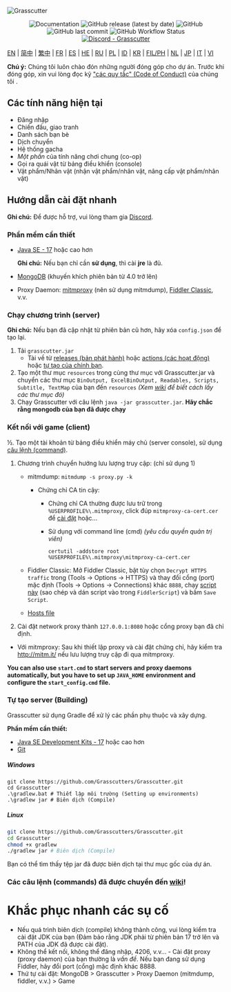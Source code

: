 ![Grasscutter](https://socialify.git.ci/Grasscutters/Grasscutter/image?description=1&forks=1&issues=1&language=1&logo=https%3A%2F%2Fs2.loli.net%2F2022%2F04%2F25%2FxOiJn7lCdcT5Mw1.png&name=1&owner=1&pulls=1&stargazers=1&theme=Light)
<div align="center"><img alt="Documentation" src="https://img.shields.io/badge/Wiki-Grasscutter-blue?style=for-the-badge&link=https://github.com/Grasscutters/Grasscutter/wiki&link=https://github.com/Grasscutters/Grasscutter/wiki"> <img alt="GitHub release (latest by date)" src="https://img.shields.io/github/v/release/Grasscutters/Grasscutter?logo=java&style=for-the-badge"> <img alt="GitHub" src="https://img.shields.io/github/license/Grasscutters/Grasscutter?style=for-the-badge"> <img alt="GitHub last commit" src="https://img.shields.io/github/last-commit/Grasscutters/Grasscutter?style=for-the-badge"> <img alt="GitHub Workflow Status" src="https://img.shields.io/github/workflow/status/Grasscutters/Grasscutter/Build?logo=github&style=for-the-badge"></div>

<div align="center"><a href="https://discord.gg/T5vZU6UyeG"><img alt="Discord - Grasscutter" src="https://img.shields.io/discord/965284035985305680?label=Discord&logo=discord&style=for-the-badge"></a></div>

[EN](../README.md) | [简中](README_zh-CN.md) | [繁中](README_zh-TW.md) | [FR](README_fr-FR.md) | [ES](README_es-ES.md) | [HE](README_HE.md) | [RU](README_ru-RU.md) | [PL](README_pl-PL.md) | [ID](README_id-ID.md) | [KR](README_ko-KR.md) | [FIL/PH](README_fil-PH.md) | [NL](README_NL.md) | [JP](README_ja-JP.md) | [IT](README_it-IT.md) | [VI](README_vi-VN.md)

**Chú ý:** Chúng tôi luôn chào đón những người đóng góp cho dự án. Trước khi đóng góp, xin vui lòng đọc kỹ ["các quy tắc" (Code of Conduct)](https://github.com/Grasscutters/Grasscutter/blob/stable/CONTRIBUTING.md) của chúng tôi .

## Các tính năng hiện tại

* Đăng nhập
* Chiến đấu, giao tranh
* Danh sách bạn bè
* Dịch chuyển
* Hệ thống gacha
* *Một phần* của tính năng chơi chung (co-op)
* Gọi ra quái vật từ bảng điều khiển (console)
* Vật phẩm/Nhân vật (nhận vật phẩm/nhân vật, nâng cấp vật phẩm/nhân vật)

## Hướng dẫn cài đặt nhanh

**Ghi chú:** Để được hỗ trợ, vui lòng tham gia [Discord](https://discord.gg/T5vZU6UyeG).

### Phần mềm cần thiết

* [Java SE - 17](https://www.oracle.com/java/technologies/javase/jdk17-archive-downloads.html) hoặc cao hơn

  **Ghi chú:** Nếu bạn chỉ cần **sử dụng**, thì cài **jre** là đủ.

* [MongoDB](https://www.mongodb.com/try/download/community) (khuyến khích phiên bản từ 4.0 trở lên)

* Proxy Daemon: [mitmproxy](https://mitmproxy.org/) (nên sử dụng mitmdump), [Fiddler Classic](https://telerik-fiddler.s3.amazonaws.com/fiddler/FiddlerSetup.exe), v.v.

### Chạy chương trình (server)

**Ghi chú:** Nếu bạn đã cập nhật từ phiên bản cũ hơn, hãy xóa `config.json` để tạo lại.

1. Tải `grasscutter.jar`
    - Tài về từ [releases (bản phát hành)](https://github.com/Grasscutters/Grasscutter/releases/latest) hoặc [actions (các hoạt động)](https://github.com/Grasscutters/Grasscutter/actions/workflows/build.yml) hoặc [tự tạo của chính bạn](#tự-tạo-server--building-).
2. Tạo một thư mục `resources` trong cùng thư mục với Grasscutter.jar và chuyển các thư mục `BinOutput, ExcelBinOutput, Readables, Scripts, Subtitle, TextMap` của bạn đến `resources` _(Xem [wiki](https://github.com/Grasscutters/Grasscutter/wiki) để biết cách lấy các thư mục đó)_
3. Chạy Grasscutter với câu lệnh `java -jar grasscutter.jar`. **Hãy chắc rằng mongodb của bạn đã được chạy**

### Kết nối với game (client)

½. Tạo một tài khoản từ bảng điều khiển máy chủ (server console), sử dụng [câu lệnh (command)](https://github.com/Grasscutters/Grasscutter/wiki/Commands#:~:text=account%20%3Ccreate|delete%3E%20%3Cusername%3E%20[UID]).

1. Chương trình chuyển hướng lưu lượng truy cập: (chỉ sử dụng 1)
    - mitmdump: `mitmdump -s proxy.py -k`

        - Chứng chỉ CA tin cậy:

          - Chứng chỉ CA thường được lưu trữ trong `%USERPROFILE%\.mitmproxy`, click đúp `mitmproxy-ca-cert.cer` để [cài đặt](https://docs.microsoft.com/en-us/skype-sdk/sdn/articles/installing-the-trusted-root-certificate#installing-a-trusted-root-certificate) hoặc...

          - Sử dụng với command line (cmd) *(yêu cầu quyền quản trị viên)*

             ```shell
             certutil -addstore root %USERPROFILE%\.mitmproxy\mitmproxy-ca-cert.cer
             ```

    - Fiddler Classic: Mở Fiddler Classic, bật tùy chọn `Decrypt HTTPS traffic` trong (Tools -> Options -> HTTPS) và thay đổi cổng (port) mặc định (Tools -> Options -> Connections) khác `8888`, chạy [script này](https://github.com/Grasscutters/Grasscutter/wiki/Resources#fiddler-classic-jscript) (sao chép và dán script vào trong `FiddlerScript`) và bấm `Save Script`.

    - [Hosts file](https://github.com/Grasscutters/Grasscutter/wiki/Resources#hosts-file)

2. Cài đặt network proxy thành `127.0.0.1:8080` hoặc cổng proxy bạn đã chỉ định.

-   Với mitmproxy: Sau khi thiết lập proxy và cài đặt chứng chỉ, hãy kiểm tra http://mitm.it/ nếu lưu lượng truy cập đi qua mitmproxy.

**You can also use `start.cmd` to start servers and proxy daemons automatically, but you have to set up `JAVA_HOME` environment and configure the `start_config.cmd` file.**

### Tự tạo server (Building)

Grasscutter sử dụng Gradle để xử lý các phần phụ thuộc và xây dựng.

**Phần mềm cần thiết:**

- [Java SE Development Kits - 17](https://www.oracle.com/java/technologies/javase/jdk17-archive-downloads.html) hoặc cao hơn
- [Git](https://git-scm.com/downloads)

##### Windows

```shell
git clone https://github.com/Grasscutters/Grasscutter.git
cd Grasscutter
.\gradlew.bat # Thiết lập môi trường (Setting up environments)
.\gradlew jar # Biên dịch (Compile)
```

##### Linux

```bash
git clone https://github.com/Grasscutters/Grasscutter.git
cd Grasscutter
chmod +x gradlew
./gradlew jar # Biên dịch (Compile)
```

Bạn có thể tìm thấy tệp jar đã được biên dịch tại thư mục gốc của dự án.

### Các câu lệnh (commands) đã được chuyển đến [wiki](https://github.com/Grasscutters/Grasscutter/wiki/Commands)!

# Khắc phục nhanh các sụ cố

-   Nếu quá trình biên dịch (compile) không thành công, vui lòng kiểm tra cài đặt JDK của bạn (Đảm bảo rằng JDK phải từ phiên bản 17 trở lên và PATH của JDK đã được cài đặt).
-   Không thể kết nối, không thể đăng nhập, 4206, v.v... - Cài đặt proxy (proxy daemon) của bạn thường là *vấn đề*. Nếu bạn đang sử dụng Fiddler, hãy đổi port (cổng) mặc định khác 8888.
-   Thứ tự cài đặt: MongoDB > Grasscutter > Proxy Daemon (mitmdump, fiddler, v.v.) > Game
